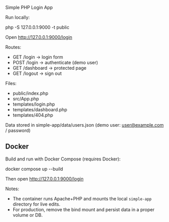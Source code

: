 Simple PHP Login App

Run locally:

php -S 127.0.0.1:9000 -t public

Open http://127.0.0.1:9000/login

Routes:
- GET /login      -> login form
- POST /login     -> authenticate (demo user)
- GET /dashboard  -> protected page
- GET /logout     -> sign out

Files:
- public/index.php
- src/App.php
- templates/login.php
- templates/dashboard.php
- templates/404.php

Data stored in simple-app/data/users.json (demo user: user@example.com / password)

Docker
------
Build and run with Docker Compose (requires Docker):

docker compose up --build

Then open http://127.0.0.1:9000/login

Notes:
- The container runs Apache+PHP and mounts the local `simple-app` directory for live edits.
- For production, remove the bind mount and persist data in a proper volume or DB.
